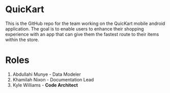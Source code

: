 # QuicKart
This is the GitHub repo for the team working on the QuicKart mobile android application. The goal is to enable users to enhance their shopping experience with an app that can give them the fastest route to their items within the store.


# Roles
 
1. Abdullahi Munye - Data Modeler
2. Khamilah Nixon - Documentation Lead
3. Kyle Williams - **Code Architect**
